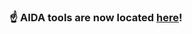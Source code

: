 ### :point_up:   AIDA tools are now located [here](https://github.com/aswendtlab)!

<!--
**maswendt/maswendt** is a ✨ _special_ ✨ repository because its `README.md` (this file) appears on your GitHub profile.

Here are some ideas to get you started:
:smile:
- 🔭 I’m currently working on ...
- 🌱 I’m currently learning ...
- 👯 I’m looking to collaborate on ...
- 🤔 I’m looking for help with ...
- 💬 Ask me about ...
- 📫 How to reach me: ...
- 😄 Pronouns: ...
- ⚡ Fun fact: ...
-->
